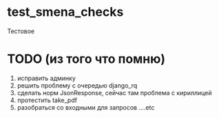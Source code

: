 # test_smena_checks
Тестовое

# TODO (из того что помню)
1. исправить админку
2. решить проблему с очередью django_rq
3. сделать норм JsonResponse, сейчас там проблема с кириллицей
4. протестить take_pdf
5. разобраться со входными для запросов
                                            ....etc
